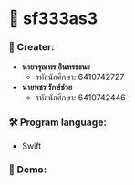 # 🚀 sf333as3

### 👤 Creater:
- **นายวรุณพร อินทรชะนะ**
  - รหัสนักศึกษา: 6410742727
- **นายพชร รักษ์ช่วย**
  - รหัสนักศึกษา: 6410742446

### 🛠 Program language:
- Swift

### 🎥 Demo:
